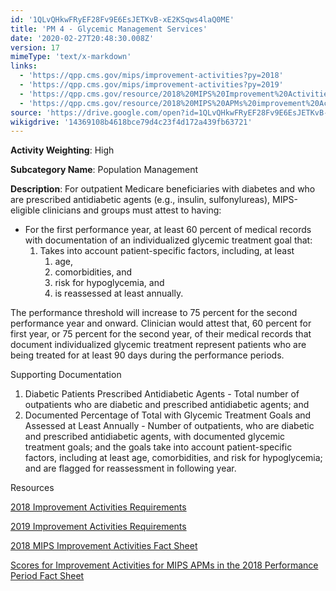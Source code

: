 ```yaml
---
id: '1QLvQHkwFRyEF28Fv9E6EsJETKvB-xE2KSqws4laQ0ME'
title: 'PM 4 - Glycemic Management Services'
date: '2020-02-27T20:48:30.008Z'
version: 17
mimeType: 'text/x-markdown'
links:
  - 'https://qpp.cms.gov/mips/improvement-activities?py=2018'
  - 'https://qpp.cms.gov/mips/improvement-activities?py=2019'
  - 'https://qpp.cms.gov/resource/2018%20MIPS%20Improvement%20Activities%20Fact%20Sheet'
  - 'https://qpp.cms.gov/resource/2018%20MIPS%20APMs%20improvement%20Activities%20scores%20fact%20sheet'
source: 'https://drive.google.com/open?id=1QLvQHkwFRyEF28Fv9E6EsJETKvB-xE2KSqws4laQ0ME'
wikigdrive: '14369108b4618bce79d4c23f4d172a439fb63721'
---
```

**Activity Weighting**: High

**Subcategory Name**: Population Management

**Description**: For outpatient Medicare beneficiaries with diabetes and who are prescribed antidiabetic agents (e.g., insulin, sulfonylureas), MIPS-eligible clinicians and groups must attest to having:

* For the first performance year, at least 60 percent of medical records with documentation of an individualized glycemic treatment goal that:
    1. Takes into account patient-specific factors, including, at least
        1. age,
        2. comorbidities, and
        3. risk for hypoglycemia, and
        4. is reassessed at least annually.

The performance threshold will increase to 75 percent for the second performance year and onward. Clinician would attest that, 60 percent for first year, or 75 percent for the second year, of their medical records that document individualized glycemic treatment represent patients who are being treated for at least 90 days during the performance periods.

Supporting Documentation

1. Diabetic Patients Prescribed Antidiabetic Agents - Total number of outpatients who are diabetic and prescribed antidiabetic agents; and
2. Documented Percentage of Total with Glycemic Treatment Goals and Assessed at Least Annually - Number of outpatients, who are diabetic and prescribed antidiabetic agents, with documented glycemic treatment goals; and the goals take into account patient-specific factors, including at least age, comorbidities, and risk for hypoglycemia; and are flagged for reassessment in following year.

Resources

[2018 Improvement Activities Requirements](https://qpp.cms.gov/mips/improvement-activities?py=2018)

[2019 Improvement Activities Requirements](https://qpp.cms.gov/mips/improvement-activities?py=2019)

[2018 MIPS Improvement Activities Fact Sheet](https://qpp.cms.gov/resource/2018%20MIPS%20Improvement%20Activities%20Fact%20Sheet)

[Scores for Improvement Activities for MIPS APMs in the 2018 Performance Period Fact Sheet](https://qpp.cms.gov/resource/2018%20MIPS%20APMs%20improvement%20Activities%20scores%20fact%20sheet)
